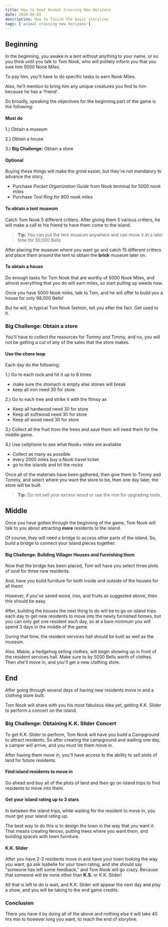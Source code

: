 ```yaml
---
title: How to beat Animal Crossing New Horizons 
date: 2020-04-02
description: How to finish the basic storyline
tags: ['animal crossing new horizons']
---
```


## Beginning

In the beginning, you awake in a tent without anything to your name, or so you think until you talk to Tom Nook, who will politely inform you that you owe him 5000 Nook Miles. 

To pay him, you'll have to do specific tasks to earn Nook Miles.

Also, he'll mention to bring him any unique creatures you find to him because he has a 'friend'. 

So broadly, speaking the objectives for the beginning part of the game is the following:

#### Must do

1.) Obtain a museum

2.) Obtain a house

3.) **Big Challenge:** Obtain a store

#### Optional

Buying these things will make the grind easier, but they're not mandatory to advance the story. 

- Purchase *Pocket Organization Guide* from Nook terminal for 5000 nook miles
- Purchase *Tool Ring* for 800 nook miles

#### To obtain a tent museum

Catch Tom Nook 5 different critters. After giving them 5 various critters, he will make a call to his friend to have them come to the island.

> **Tip:** You can put the tent museum anywhere and can move it at a later time for 30,000 Bells 

After placing the museum where you want go and catch 15 different critters and place them around the tent to obtain the **brick** museum later on. 

#### To obtain a house

Do enough tasks for Tom Nook that are worthy of 5000 Nook Miles, and almost everything that you do will earn miles, so start pulling up weeds now.

Once you have 5000 Nook miles, talk to Tom, and he will offer to build you a house for only 98,000 Bells! 

But he will, in typical Tom Nook fashion, tell you after the fact. Get used to it. 

### Big Challenge: Obtain a store 
 
You'll have to collect the resources for Tommy and Timmy, and no, you will not be getting a cut of any of the sales that the store makes. 

#### Use the chore loop 

Each day do the following: 

1.) Go to each rock and hit it up to 8 times
- make sure the stomach is empty else stones will break
- keep all iron need 30 for store

2.) Go to each tree and strike it with the flimsy ax 
- Keep all hardwood need 30 for store
- Keep all softwood need 30 for store
- Keep all wood need 30 for store

3.) Collect all the fruit from the trees and save them will need them for the middle game.

4.) Use cellphone to see what Nook+ miles are available
- Collect as many as possible 
 - every 2000 miles buy a Nook travel ticket
 - go to the islands and hit the rocks 

Once all of the materials have been gathered, then give them to Timmy and Tommy, and select where you want the store to be, then one day later, the store will be built.

> **Tip:** Do not sell your excess wood or use the iron for upgrading tools.


## Middle 

Once you have gotten through the beginning of the game, Tom Nook will talk to you about attracting **more** residents to the island. 

Of course, they will need a bridge to access other parts of the island. So, build a bridge to connect your island pieces together. 

#### Big Challenge: Building Villager Houses and Furnishing them 

Now that the bridge has been placed, Tom will have you select three plots of land for three new residents.

And, have you build furniture for both inside and outside of the houses for all them!

However, if you've saved wood, iron, and fruits as suggested above, then this should be easy.

After, building the houses the next thing to do will be to go on island trips each day to get new residents to move into the newly furnished homes, but you can only get one resident each day, so at a bare minimum you will spend 3 days in the middle of the game. 

During that time, the resident services hall should be built as well as the museum. 

Also, Mable, a hedgehog selling clothes, will begin showing up in front of the resident services hall. Make sure to by 5000 Bells worth of clothes. Then she'll move in, and you'll get a new clothing store.


## End

After going through several days of having new residents move in and a clothing store built. 

Tom Nook will share with you his most fabulous idea yet, getting K.K. Slider to perform a concert on the island. 

### Big Challenge: Obtaining K.K. Slider Concert

To get K.K. Slider to perform, Tom Nook will have you build a Campground to attract residents. So after creating the campground and waiting one day, a camper will arrive, and you must let them move in.

After having them move in, you'll have access to the ability to sell plots of land for future residents.

#### Find island residents to move in 

Go ahead and buy all of the plots of land and then go on island trips to find residents to move into them. 

#### Get your island rating up to 3 stars

In between the island trips, while waiting for the resident to move in, you must get your island rating up. 

The best way to do this is to design the town in the way that you want it. That means creating fences, putting trees where you want them, and building spaces with town furniture. 

#### K.K. Slider

After you have 2-3 residents move in and have your town looking the way you want, go ask Isabelle for your town rating, and she should say "someone has left some feedback," and Tom Nook will go crazy. Because that someone will be none other than **K.S.** or K.K. Slider! 

All that is left to do is wait, and K.K. Slider will appear the next day and play a show, and you will be taking to the end game credits. 



### Conclusion 

There you have it by doing all of the above and nothing else it will take 40 hrs min to however long you want, to reach the end of storyline. 


